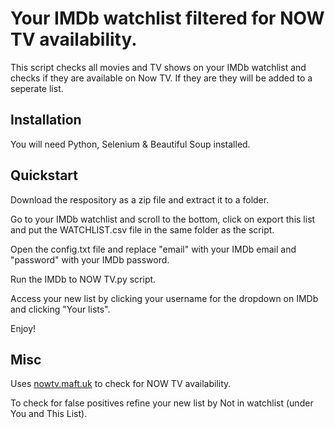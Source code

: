 # Your IMDb watchlist filtered for NOW TV availability.
This script checks all movies and TV shows on your IMDb watchlist and checks if they are available on Now TV.
If they are they will be added to a seperate list.

## Installation
You will need Python, Selenium & Beautiful Soup installed.

## Quickstart
Download the respository as a zip file and extract it to a folder.

Go to your IMDb watchlist and scroll to the bottom, click on export this list and put the WATCHLIST.csv file in the same folder as the script.

Open the config.txt file and replace "email" with your IMDb email and "password" with your IMDb password.

Run the IMDb to NOW TV.py script.

Access your new list by clicking your username for the dropdown on IMDb and clicking "Your lists".

Enjoy!

## Misc
Uses [nowtv.maft.uk](ad) to check for NOW TV availability.

To check for false positives refine your new list by Not in watchlist (under You and This List).
